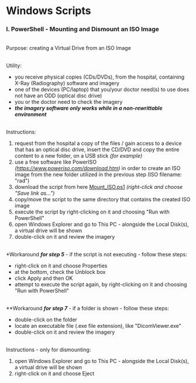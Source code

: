 # Windows Scripts

### I. PowerShell - Mounting and Dismount an ISO Image

<br>Purpose: creating a Virtual Drive from an ISO Image

<br>Utility: 
- you receive physical copies (CDs/DVDs), from the hospital, containing X-Ray (Radiography) software and imagery
- one of the devices (PC/laptop) that you/your doctor need(s) to use does not have an ODD (optical disc drive)
- you or the doctor need to check the imagery
- ***the imagery software only works while in a non-rewrittable environment***

<br>Instructions:
1. request from the hospital a copy of the files / gain access to a device that has an optical disc drive, insert the CD/DVD and copy the entire content to a new folder, on a USB stick *(for example)*
2. use a free software like PowerISO *(https://www.poweriso.com/download.htm)* in order to create an ISO image from the new folder utilized in the previous step (ISO filename: "rad")
3. download the script from here [Mount_ISO.ps1](https://raw.githubusercontent.com/RomulusMirauta/Windows-Scripts/main/PowerShell_MountDismount_DiskImageISO/Mount_ISO.ps1) *(right-click and choose "Save link as...")*
4. copy/move the script to the same directory that contains the created ISO image
5. execute the script by right-clicking on it and choosing "Run with PowerShell"
6. open Windows Explorer and go to This PC - alongside the Local Disk(s), a virtual drive will be shown
7. double-click on it and review the imagery

<br>*Workaround ***for step 5*** - if the script is not executing - follow these steps:
- right-click on it and choose Properties
- at the bottom, check the Unblock box
- click Apply and then OK
- attempt to execute the script again, by right-clicking on it and choosing "Run with PowerShell"

<br>**Workaround ***for step 7*** - if a folder is shown - follow these steps:
- double-click on the folder
- locate an executable file (.exe file extension), like "DicomViewer.exe"
- double-click on it and review the imagery

<br>Instructions - only for dismounting:
1. open Windows Explorer and go to This PC - alongside the Local Disk(s), a virtual drive will be shown
2. right-click on it and choose Eject
